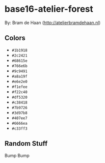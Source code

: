 # base16-atelier-forest

By: Bram de Haan (http://atelierbramdehaan.nl)

## Colors

* `#1b1918`
* `#2c2421`
* `#68615e`
* `#766e6b`
* `#9c9491`
* `#a8a19f`
* `#e6e2e0`
* `#f1efee`
* `#f22c40`
* `#df5320`
* `#c38418`
* `#7b9726`
* `#3d97b8`
* `#407ee7`
* `#6666ea`
* `#c33ff3`

## Random Stuff

Bump
Bump
